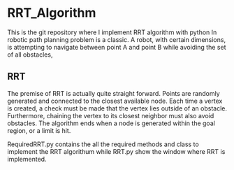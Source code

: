 # RRT_Algorithm
This is the git repository where I implement RRT algorithm with python 
In robotic path planning problem is a classic. A robot, with certain dimensions, is attempting to navigate between point A and point B while avoiding the set of all obstacles,
## RRT
The premise of RRT is actually quite straight forward. Points are randomly generated and connected to the closest available node. Each time a vertex is created, a check must be made that the vertex lies outside of an obstacle. Furthermore, chaining the vertex to its closest neighbor must also avoid obstacles. The algorithm ends when a node is generated within the goal region, or a limit is hit.

RequiredRRT.py contains the all the required methods and class to implement the RRT algorithum while RRT.py show the window where RRT is implemented.
